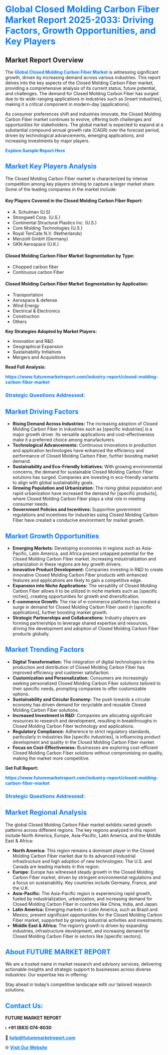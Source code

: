 <h1 style="color: #007BFF;">Global Closed Molding Carbon Fiber Market Report 2025-2033: Driving Factors, Growth Opportunities, and Key Players</h1>

<section id="overview">
<h2>Market Report Overview</h2>
<p>The <a href="https://www.futuremarketreport.com/industry-report/closed-molding-carbon-fiber-market" style="color: #007BFF; text-decoration: none;"><strong>Global Closed Molding Carbon Fiber Market</strong></a> is witnessing significant growth, driven by increasing demand across various industries. This report delves into the key aspects of the Closed Molding Carbon Fiber market, providing a comprehensive analysis of its current status, future potential, and challenges. The demand for Closed Molding Carbon Fiber has surged due to its wide-ranging applications in industries such as [insert industries], making it a critical component in modern-day [applications].</p>
<p>As consumer preferences shift and industries innovate, the Closed Molding Carbon Fiber market continues to evolve, offering both challenges and opportunities for stakeholders. The global market is expected to expand at a substantial compound annual growth rate (CAGR) over the forecast period, driven by technological advancements, emerging applications, and increasing investments by major players.</p>
</section>

<section id="overview">
<p><a href="https://www.futuremarketreport.com/request-sample/reportId=53805" style="color: #007BFF; text-decoration: none;"><strong>Explore Sample Report Here</strong></a></p>
</section>

<section id="key-players">
<h2 style="color: #007BFF;">Market Key Players Analysis</h2>
<p>The Closed Molding Carbon Fiber market is characterized by intense competition among key players striving to capture a larger market share. Some of the leading companies in the market include:</p>
<h4>Key Players Covered in the Closed Molding Carbon Fiber Report:</h4>
<ul><li>A. Schulman (U.S)</li><li>Strongwell Corp. (U.S.)</li><li>Continental Structural Plastics Inc. (U.S.)</li><li>Core Molding Technologies (U.S.)</li><li>Royal TenCate N.V. (Netherlands)</li><li>Menzolit GmbH (Germany)</li><li>GKN Aerospace (U.K.)</li></ul>
<h4>Closed Molding Carbon Fiber Market Segmentation by Type:</h4>
<ul><li>Chopped carbon fiber</li><li>Continuous carbon Fiber</li></ul>

<h4>Closed Molding Carbon Fiber Market Segmentation by Application:</h4>
<ul><li>Transportation</li><li>Aerospace &amp; defense</li><li>Wind Energy</li><li>Electrical &amp; Electronics</li><li>Construction</li><li>Others</li></ul>
<p><strong>Key Strategies Adopted by Market Players:</strong></p>
<ul>
<li>Innovation and R&D</li>
<li>Geographical Expansion</li>
<li>Sustainability Initiatives</li>
<li>Mergers and Acquisitions</li>
</ul>
</section>

<section>
<p><strong>Read Full Analysis: </strong></p><a href="https://www.futuremarketreport.com/industry-report/closed-molding-carbon-fiber-market" style="color: #007BFF; text-decoration: none;"><strong>https://www.futuremarketreport.com/industry-report/closed-molding-carbon-fiber-market</strong></a>
<h3 style="color: #007BFF;">Strategic Questions Addressed:</h3>
</section>

<section id="driving-factors">
<h2 style="color: #007BFF;">Market Driving Factors</h2>
<ul>
<li><strong>Rising Demand Across Industries:</strong> The increasing adoption of Closed Molding Carbon Fiber in industries such as [specific industries] is a major growth driver. Its versatile applications and cost-effectiveness make it a preferred choice among manufacturers.</li>
<li><strong>Technological Advancements:</strong> Continuous innovations in production and application technologies have enhanced the efficiency and performance of Closed Molding Carbon Fiber, further boosting market demand.</li>
<li><strong>Sustainability and Eco-Friendly Initiatives:</strong> With growing environmental concerns, the demand for sustainable Closed Molding Carbon Fiber solutions has surged. Companies are investing in eco-friendly variants to align with global sustainability goals.</li>
<li><strong>Growing Population and Urbanization:</strong> The rising global population and rapid urbanization have increased the demand for [specific products], where Closed Molding Carbon Fiber plays a vital role in meeting consumer needs.</li>
<li><strong>Government Policies and Incentives:</strong> Supportive government regulations and incentives for industries using Closed Molding Carbon Fiber have created a conducive environment for market growth.</li>
</ul>
</section>

<section id="growth-opportunities">
<h2 style="color: #007BFF;">Market Growth Opportunities</h2>
<ul>
<li><strong>Emerging Markets:</strong> Developing economies in regions such as Asia-Pacific, Latin America, and Africa present untapped potential for the Closed Molding Carbon Fiber market. Increasing industrialization and urbanization in these regions are key growth drivers.</li>
<li><strong>Innovative Product Development:</strong> Companies investing in R&D to create innovative Closed Molding Carbon Fiber products with enhanced features and applications are likely to gain a competitive edge.</li>
<li><strong>Expansion into Niche Applications:</strong> The versatility of Closed Molding Carbon Fiber allows it to be utilized in niche markets such as [specific niches], creating opportunities for growth and diversification.</li>
<li><strong>E-commerce Growth:</strong> The rise of e-commerce platforms has created a surge in demand for Closed Molding Carbon Fiber used in [specific applications], further boosting market growth.</li>
<li><strong>Strategic Partnerships and Collaborations:</strong> Industry players are forming partnerships to leverage shared expertise and resources, driving the development and adoption of Closed Molding Carbon Fiber products globally.</li>
</ul>
</section>

<section id="trending-factors">
<h2 style="color: #007BFF;">Market Trending Factors</h2>
<ul>
<li><strong>Digital Transformation:</strong> The integration of digital technologies in the production and distribution of Closed Molding Carbon Fiber has improved efficiency and customer satisfaction.</li>
<li><strong>Customization and Personalization:</strong> Consumers are increasingly seeking personalized Closed Molding Carbon Fiber solutions tailored to their specific needs, prompting companies to offer customizable options.</li>
<li><strong>Sustainability and Circular Economy:</strong> The push towards a circular economy has driven demand for recyclable and reusable Closed Molding Carbon Fiber solutions.</li>
<li><strong>Increased Investment in R&D:</strong> Companies are allocating significant resources to research and development, resulting in breakthroughs in Closed Molding Carbon Fiber technology and applications.</li>
<li><strong>Regulatory Compliance:</strong> Adherence to strict regulatory standards, particularly in industries like [specific industries], is influencing product development and quality in the Closed Molding Carbon Fiber market.</li>
<li><strong>Focus on Cost-Effectiveness:</strong> Businesses are exploring cost-efficient Closed Molding Carbon Fiber solutions without compromising on quality, making the market more competitive.</li>
</ul>
</section>

<section>
<p><strong>Get Full Report: </strong></p><a href="https://www.futuremarketreport.com/industry-report/closed-molding-carbon-fiber-market" style="color: #007BFF; text-decoration: none;"><strong>https://www.futuremarketreport.com/industry-report/closed-molding-carbon-fiber-market</strong></a>
<h3 style="color: #007BFF;">Strategic Questions Addressed:</h3>
</section>


<section id="regional-analysis">
<h2 style="color: #007BFF;">Market Regional Analysis</h2>
<p>The global Closed Molding Carbon Fiber market exhibits varied growth patterns across different regions. The key regions analyzed in this report include North America, Europe, Asia-Pacific, Latin America, and the Middle East & Africa:</p>
<ul>
<li><strong>North America:</strong> This region remains a dominant player in the Closed Molding Carbon Fiber market due to its advanced industrial infrastructure and high adoption of new technologies. The U.S. and Canada are leading markets in this region.</li>
<li><strong>Europe:</strong> Europe has witnessed steady growth in the Closed Molding Carbon Fiber market, driven by stringent environmental regulations and a focus on sustainability. Key countries include Germany, France, and the U.K.</li>
<li><strong>Asia-Pacific:</strong> The Asia-Pacific region is experiencing rapid growth, fueled by industrialization, urbanization, and increasing demand for Closed Molding Carbon Fiber in countries like China, India, and Japan.</li>
<li><strong>Latin America:</strong> Emerging markets in Latin America, such as Brazil and Mexico, present significant opportunities for the Closed Molding Carbon Fiber market, supported by growing industrial activities and investments.</li>
<li><strong>Middle East & Africa:</strong> The region’s growth is driven by expanding industries, infrastructure development, and increasing demand for Closed Molding Carbon Fiber in sectors like [specific sectors].</li>
</ul>
</section>

<footer>
<h2 style="color: #007BFF;">About FUTURE MARKET REPORT</h2>
<p>We are a trusted name in market research and advisory services, delivering actionable insights and strategic support to businesses across diverse industries. Our expertise lies in offering:</p>

<p>Stay ahead in today’s competitive landscape with our tailored research solutions.</p>

<h2 style="color: #007BFF;">Contact Us:</h2>
<p><strong>FUTURE MARKET REPORT</strong></p>
<p>📞 <strong>+91 (883) 074-8030</strong></p>
<p>📧 <strong><a href="mailto:help@futuremarketreport.com" style="color: #007BFF;">help@futuremarketreport.com</a></strong></p>
<p>🌐 <strong><a href="https://www.futuremarketreport.com/" style="color: #007BFF;">Visit Our Website</a></strong></p>
</footer>